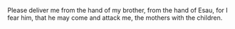 Please deliver me from the hand of my brother, from the hand of Esau, for I fear him, that he may come and attack me, the mothers with the children.
